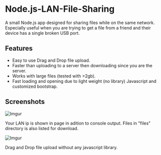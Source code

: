 # Node.js-LAN-File-Sharing
A small Node.js app designed for sharing files while on the same network. Especially useful when you are trying to get a file from a friend and their device has a single broken USB port.

## Features
- Easy to use Drag and Drop file upload.
- Faster than uploading to a server then downloading since you are the server.
- Works with large files (tested with >2gb).
- Fast loading and opening due to light weight (no library) Javascript and customized bootstrap.

## Screenshots

![Imgur](http://i.imgur.com/fxuSrmE.png)

Your LAN ip is shown in page in adition to console output. Files in "files" directory is also listed for download.  

![Imgur](http://i.imgur.com/WewHFMN.png)

Drag and Drop file upload without any javascript library.

